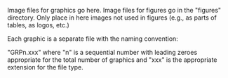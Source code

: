 Image files for graphics go here.
Image files for figures go in the "figures" directory.
Only place in here images not used in figures (e.g., as parts of tables, as logos, etc.)

Each graphic is a separate file with the naming convention:

"GRPn.xxx" where "n" is a sequential number with leading zeroes appropriate for the total number of graphics and "xxx" is the appropriate extension for the file type.
